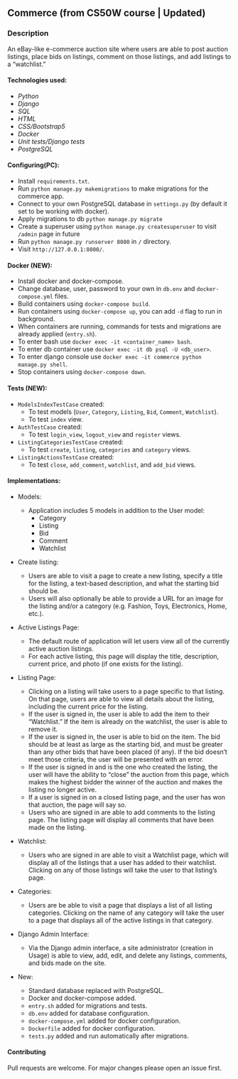 ## Commerce (from CS50W course | Updated)

### Description
An eBay-like e-commerce auction site where users are able to post auction listings, place bids on listings, comment on those listings, and add listings to a “watchlist.”

#### Technologies used:
- *Python*
- *Django*
- *SQL*
- *HTML*
- *CSS/Bootstrap5*
- *Docker*
- *Unit tests/Django tests*
- *PostgreSQL*

#### Configuring(PC):
- Install ```requirements.txt```.
- Run ```python manage.py makemigrations``` to make migrations for the commerce app.
- Connect to your own PostgreSQL database in ```settings.py``` (by default it set to be working with docker).
- Apply migrations to db ```python manage.py migrate```
- Create a superuser using ```python manage.py createsuperuser``` to visit ```/admin``` page in future 
- Run ```python manage.py runserver 8080``` in ```/``` directory.
- Visit ```http://127.0.0.1:8000/```.

#### Docker (NEW):
- Install docker and docker-compose.
- Change database, user, password to your own in ```db.env``` and ```docker-compose.yml``` files.
- Build containers using ```docker-compose build```.
- Run containers using ```docker-compose up```, you can add ```-d``` flag to run in background.
- When containers are running, commands for tests and migrations are already applied (```entry.sh```).
- To enter bash use ```docker exec -it <container_name> bash```.
- To enter db container use ```docker exec -it db psql -U <db_user>```.
- To enter django console use ```docker exec -it commerce python manage.py shell```.
- Stop containers using ```docker-compose down```.

#### Tests (NEW):
- ```ModelsIndexTestCase``` created:
  - To test models (```User```, ```Category```, ```Listing```, ```Bid```, ```Comment```, ```Watchlist```).
  - To test ```index``` view.
- ```AuthTestCase``` created:
  - To test ```login_view```, ```logout_view``` and ```register``` views.
- ```ListingCategoriesTestCase``` created:
  - To test ```create```, ```listing```, ```categories``` and ```category``` views.
- ```ListingActionsTestCase``` created:
  - To test ```close```, ```add_comment```, ```watchlist```, and ```add_bid``` views.

#### Implementations:
- Models:
	- Application includes 5 models in addition to the User model: 
		- Category
		- Listing
		- Bid
		- Comment
		- Watchlist

- Create listing:
	- Users are able to visit a page to create a new listing, specify a title for the listing, a text-based description, and what the starting bid should be. 
	- Users will also optionally be able to provide a URL for an image for the listing and/or a category (e.g. Fashion, Toys, Electronics, Home, etc.).

- Active Listings Page:
	- The default route of application will let users view all of the currently active auction listings. 
	- For each active listing, this page will display the title, description, current price, and photo (if one exists for the listing).

- Listing Page:
	- Clicking on a listing will take users to a page specific to that listing. On that page, users are able to view all details about the listing, including the current price for the listing.
	- If the user is signed in, the user is able to add the item to their “Watchlist.” If the item is already on the watchlist, the user is able to remove it.
	- If the user is signed in, the user is able to bid on the item. The bid should be at least as large as the starting bid, and must be greater than any other bids that have been placed (if any). If the bid doesn’t meet those criteria, the user will be presented with an error.
	- If the user is signed in and is the one who created the listing, the user will have the ability to “close” the auction from this page, which makes the highest bidder the winner of the auction and makes the listing no longer active.
	- If a user is signed in on a closed listing page, and the user has won that auction, the page will say so.
	- Users who are signed in are able to add comments to the listing page. The listing page will display all comments that have been made on the listing.

- Watchlist:
	- Users who are signed in are able to visit a Watchlist page, which will display all of the listings that a user has added to their watchlist. Clicking on any of those listings will take the user to that listing’s page.

- Categories:
	- Users are be able to visit a page that displays a list of all listing categories. Clicking on the name of any category will take the user to a page that displays all of the active listings in that category.

- Django Admin Interface:
	- Via the Django admin interface, a site administrator (creation in Usage) is able to view, add, edit, and delete any listings, comments, and bids made on the site.

- New:
  	- Standard database replaced with PostgreSQL.
    - Docker and docker-compose added.
    - ```entry.sh``` added for migrations and tests.
    - ```db.env``` added for database configuration.
    - ```docker-compose.yml``` added for docker configuration.
    - ```Dockerfile``` added for docker configuration.
    - ```tests.py``` added and run automatically after migrations.

#### Contributing
Pull requests are welcome. For major changes please open an issue first.